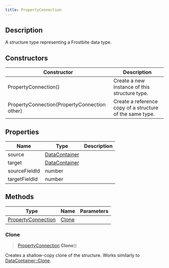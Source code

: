 ```yaml
---
title: PropertyConnection
---
```

## Description

A structure type representing a Frostbite data type.

## Constructors

| Constructor                                  | Description                                              |
| -------------------------------------------- | -------------------------------------------------------- |
| PropertyConnection()                         | Create a new instance of this structure type.            |
| PropertyConnection(PropertyConnection other) | Create a reference copy of a structure of the same type. |

## Properties

| Name          | Type                                                | Description |
| ------------- | --------------------------------------------------- | ----------- |
| source        | [DataContainer](/vext/ref/shared/class/DataContainer) |             |
| target        | [DataContainer](/vext/ref/shared/class/DataContainer) |             |
| sourceFieldId | number                                              |             |
| targetFieldId | number                                              |             |

## Methods

| Type                                     | Name            | Parameters |
| ---------------------------------------- | --------------- | ---------- |
| [PropertyConnection](PropertyConnection) | [Clone](#clone) |            |

### Clone

> [PropertyConnection](PropertyConnection) **Clone**()

Creates a shallow-copy clone of the structure. Works similarly to [DataContainer::Clone](/vext/ref/shared/class/datacontainer#clone).
